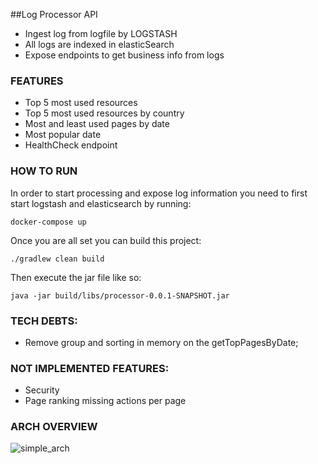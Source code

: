 ##Log Processor API


- Ingest log from logfile by LOGSTASH
- All logs are indexed in elasticSearch
- Expose endpoints to get business info from logs


### FEATURES

- Top 5 most used resources
- Top 5 most used resources by country
- Most and least used pages by date
- Most popular date
- HealthCheck endpoint

### HOW TO RUN
In order to start processing and expose log information you need to first start logstash and elasticsearch by running:

```docker-compose up```

Once you are all set you can build this project:

```./gradlew clean build```

Then execute the jar file like so:

```java -jar build/libs/processor-0.0.1-SNAPSHOT.jar```

### TECH DEBTS:

 - Remove group and sorting in memory on the getTopPagesByDate;


### NOT IMPLEMENTED FEATURES:
 - Security
 - Page ranking missing actions per page

### ARCH OVERVIEW
![simple_arch](simple_arch.png)